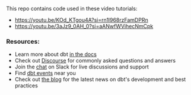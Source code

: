 This repo contains code used in these video tutorials:
- https://youtu.be/KOd_KTgou4A?si=rn1l968rzFamDPRn
- https://youtu.be/3aJz9_0AH_0?si=aANwfWVihecNmCpk


### Resources:
- Learn more about dbt [in the docs](https://docs.getdbt.com/docs/introduction)
- Check out [Discourse](https://discourse.getdbt.com/) for commonly asked questions and answers
- Join the [chat](https://community.getdbt.com/) on Slack for live discussions and support
- Find [dbt events](https://events.getdbt.com) near you
- Check out [the blog](https://blog.getdbt.com/) for the latest news on dbt's development and best practices
